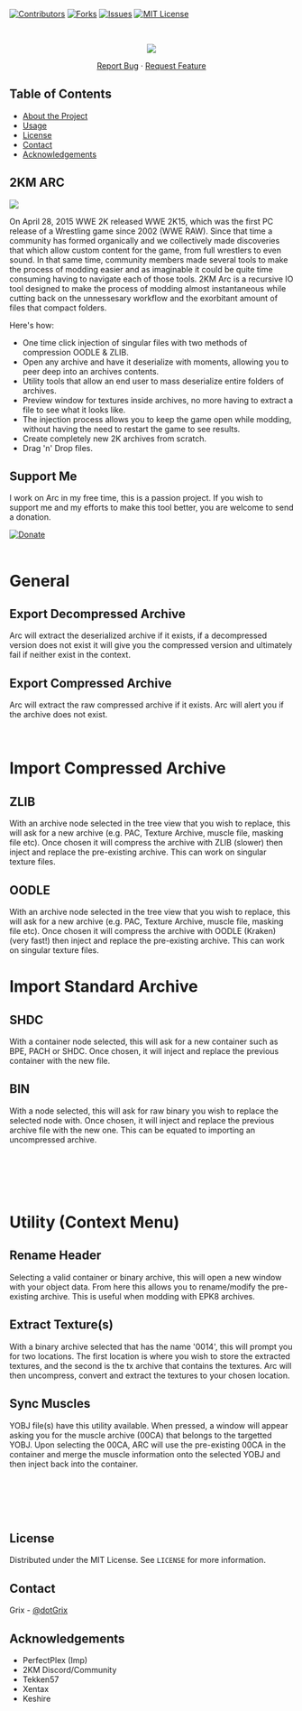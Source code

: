 <!-- PROJECT SHIELDS -->
<!--
*** I'm using markdown "reference style" links for readability.
*** Reference links are enclosed in brackets [ ] instead of parentheses ( ).
*** See the bottom of this document for the declaration of the reference variables
*** for contributors-url, forks-url, etc. This is an optional, concise syntax you may use.
*** https://www.markdownguide.org/basic-syntax/#reference-style-links
-->
[![Contributors][contributors-shield]][contributors-url]
[![Forks][forks-shield]][forks-url]
[![Issues][issues-shield]][issues-url]
[![MIT License][license-shield]][license-url]

<!-- PROJECT LOGO -->
<br />
<p align="center">
  <img src="http://2kmodz.com/2km-arc.png"/>
  <p align="center">
    <a href="https://github.com/othneildrew/Best-README-Template/issues">Report Bug</a>
    ·
    <a href="https://github.com/othneildrew/Best-README-Template/issues">Request Feature</a>
  </p>
</p>

## Table of Contents

* [About the Project](#2km-arc)
* [Usage](#export-decompressed-archive)
* [License](#license)
* [Contact](#contact)
* [Acknowledgements](#acknowledgements)

## 2KM ARC

<img src="https://i.imgur.com/F4KAijk.png"/>

On April 28, 2015 WWE 2K released WWE 2K15, which was the first PC release of a Wrestling game since 2002 (WWE RAW). Since that time a community has formed organically and we collectively made discoveries that which allow custom content for the game, from full wrestlers to even sound. In that same time, community members made several tools to make the process of modding easier and as imaginable it could be quite time consuming having to navigate each of those tools. 2KM Arc is a recursive IO tool designed to make the process of modding almost instantaneous while cutting back on the unnessesary workflow and the exorbitant amount of files that compact folders.

Here's how:
* One time click injection of singular files with two methods of compression OODLE & ZLIB.
* Open any archive and have it deserialize with moments, allowing you to peer deep into an archives contents.
* Utility tools that allow an end user to mass deserialize entire folders of archives.
* Preview window for textures inside archives, no more having to extract a file to see what it looks like.
* The injection process allows you to keep the game open while modding, without having the need to restart the game to see results.
* Create completely new 2K archives from scratch.
* Drag 'n' Drop files. 

## Support Me
I work on Arc in my free time, this is a passion project. If you wish to support me and my efforts to make this tool better, you are welcome to send a donation. 

[![Donate](https://img.shields.io/badge/Donate-PayPal-green.svg)](https://www.paypal.com/cgi-bin/webscr?cmd=_s-xclick&hosted_button_id=XNPMKZG77WUCJ&source=url)
<br /><br />

# General

## Export Decompressed Archive
Arc will extract the deserialized archive if it exists, if a decompressed version does not exist it will give you the compressed version and ultimately fail if neither exist in the context.

## Export Compressed Archive
Arc will extract the raw compressed archive if it exists. Arc will alert you if the archive does not exist.

<br />

# Import Compressed Archive

## ZLIB
With an archive node selected in the tree view that you wish to replace, this will ask for a new archive (e.g. PAC, Texture Archive, muscle file, masking file etc). Once chosen it will compress the archive with ZLIB (slower) then inject and replace the pre-existing archive. This can work on singular texture files.

## OODLE
With an archive node selected in the tree view that you wish to replace, this will ask for a new archive (e.g. PAC, Texture Archive, muscle file, masking file etc). Once chosen it will compress the archive with OODLE (Kraken) (very fast!) then inject and replace the pre-existing archive. This can work on singular texture files.

# Import Standard Archive

## SHDC
With a container node selected, this will ask for a new container such as BPE, PACH or SHDC. Once chosen, it will inject and replace the previous container with the new file.

## BIN
With a node selected, this will ask for raw binary you wish to replace the selected node with. Once chosen, it will inject and replace the previous archive file with the new   one. This can be equated to importing an uncompressed archive.

<br /><br /><br /><br />
# Utility (Context Menu)

## Rename Header
Selecting a valid container or binary archive, this will open a new window with your object data. From here this allows you to rename/modify the pre-existing archive. This is useful when modding with EPK8 archives.

## Extract Texture(s)
With a binary archive selected that has the name '0014', this will prompt you for two locations. The first location is where you wish to store the extracted textures, and the second is the tx archive that contains the textures. Arc will then uncompress, convert and extract the textures to your chosen location.

## Sync Muscles
YOBJ file(s) have this utility available. When pressed, a window will appear asking you for the muscle archive (00CA) that belongs to the targetted YOBJ. Upon selecting the 00CA, ARC will use the pre-existing 00CA in the container and merge the muscle information onto the selected YOBJ and then inject back into the container. 

<br /><br /><br /><br />
## License

Distributed under the MIT License. See `LICENSE` for more information.

## Contact

Grix - [@dotGrix](https://twitter.com/dotGrix)


## Acknowledgements
* PerfectPlex (Imp)
* 2KM Discord/Community 
* Tekken57
* Xentax
* Keshire


<!-- MARKDOWN LINKS & IMAGES -->
<!-- https://www.markdownguide.org/basic-syntax/#reference-style-links -->
[contributors-shield]: https://img.shields.io/github/contributors/othneildrew/Best-README-Template.svg?style=flat-square
[contributors-url]: https://github.com/othneildrew/Best-README-Template/graphs/contributors
[forks-shield]: https://img.shields.io/github/forks/othneildrew/Best-README-Template.svg?style=flat-square
[forks-url]: https://github.com/othneildrew/Best-README-Template/network/members
[stars-shield]: https://img.shields.io/github/stars/othneildrew/Best-README-Template.svg?style=flat-square
[stars-url]: https://github.com/othneildrew/Best-README-Template/stargazers
[issues-shield]: https://img.shields.io/github/issues/othneildrew/Best-README-Template.svg?style=flat-square
[issues-url]: https://github.com/othneildrew/Best-README-Template/issues
[license-shield]: https://img.shields.io/github/license/othneildrew/Best-README-Template.svg?style=flat-square
[license-url]: https://github.com/othneildrew/Best-README-Template/blob/master/LICENSE.txt
[linkedin-shield]: https://img.shields.io/badge/-LinkedIn-black.svg?style=flat-square&logo=linkedin&colorB=555
[linkedin-url]: https://linkedin.com/in/othneildrew
[product-screenshot]: images/screenshot.png
